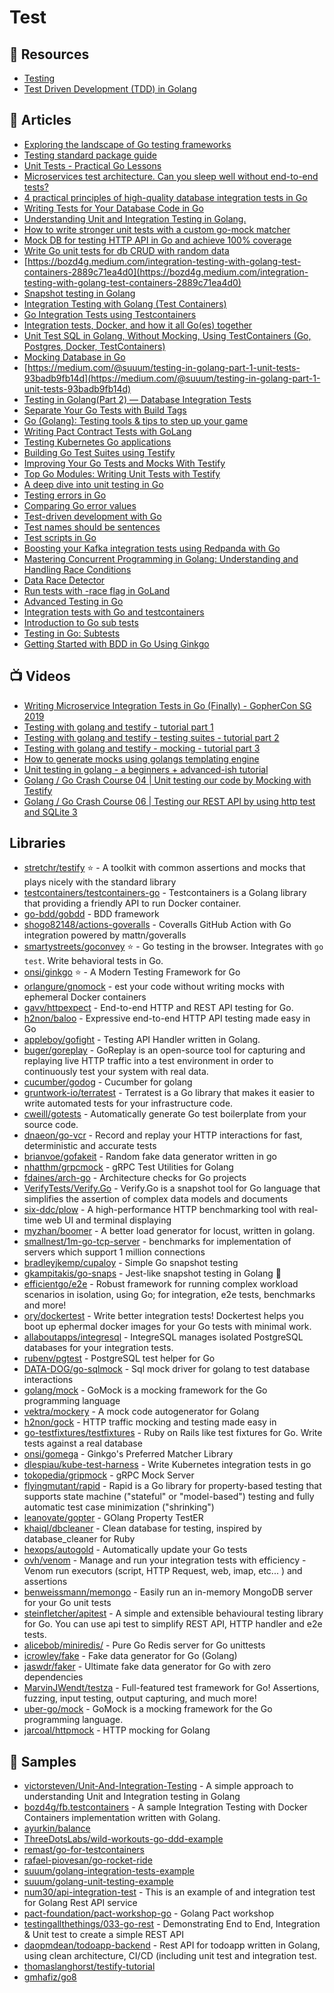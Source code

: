 # Test

## 📘 Resources
- [Testing](https://github.com/golang/go/wiki/Articles#testing)
- [Test Driven Development (TDD) in Golang](https://www.youtube.com/playlist?list=PLtFquUj7IL8VpSL98BTvl3lnD8HS4NGlA)

## 📕 Articles
- [Exploring the landscape of Go testing frameworks](https://bmuschko.com/blog/go-testing-frameworks/)
- [Testing standard package guide](https://pkg.go.dev/testing@master)
- [Unit Tests - Practical Go Lessons](https://www.practical-go-lessons.com/chap-19-unit-tests)
- [Microservices test architecture. Can you sleep well without end-to-end tests?](https://threedots.tech/post/microservices-test-architecture/)
- [4 practical principles of high-quality database integration tests in Go](https://threedots.tech/post/database-integration-testing/)
- [Writing Tests for Your Database Code in Go](https://markphelps.me/posts/writing-tests-for-your-database-code-in-go/)
- [Understanding Unit and Integration Testing in Golang.](https://medium.com/@victorsteven/understanding-unit-and-integrationtesting-in-golang-ba60becb778d)
- [How to write stronger unit tests with a custom go-mock matcher](https://dev.to/techschoolguru/how-to-write-stronger-unit-tests-with-a-custom-go-mock-matcher-55pc)
- [Mock DB for testing HTTP API in Go and achieve 100% coverage](https://dev.to/techschoolguru/mock-db-for-testing-http-api-in-go-and-achieve-100-coverage-4pa9)
- [Write Go unit tests for db CRUD with random data](https://dev.to/techschoolguru/write-go-unit-tests-for-db-crud-with-random-data-53no)
- [https://bozd4g.medium.com/integration-testing-with-golang-test-containers-2889c71ea4d0](https://bozd4g.medium.com/integration-testing-with-golang-test-containers-2889c71ea4d0)
- [Snapshot testing in Golang](https://dev.to/gkampitakis/snapshot-testing-in-golang-fpk)
- [Integration Testing with Golang (Test Containers)](https://bozdag.dev/post/integration-testing-with-golang-test-containers/)
- [Go Integration Tests using Testcontainers](https://dev.to/remast/go-integration-tests-using-testcontainers-9o5)
- [Integration tests, Docker, and how it all Go(es) together](https://levelup.gitconnected.com/integration-tests-docker-and-how-it-all-go-es-together-b57a22cac567)
- [Unit Test SQL in Golang, Without Mocking, Using TestContainers (Go, Postgres, Docker, TestContainers)](https://levelup.gitconnected.com/unit-test-sql-in-golang-without-mocking-using-testcontainers-go-postgres-docker-4f61574b1989)
- [Mocking Database in Go](https://dev.to/pancy/mocking-database-in-go-55bo)
- [https://medium.com/@suuum/testing-in-golang-part-1-unit-tests-93badb9fb14d](https://medium.com/@suuum/testing-in-golang-part-1-unit-tests-93badb9fb14d)
- [Testing in Golang(Part 2) — Database Integration Tests](https://medium.com/@suuum/testing-in-golang-part-2-database-integration-tests-ad6880de22b4)
- [Separate Your Go Tests with Build Tags](https://mickey.dev/posts/go-build-tags-testing/)
- [Go (Golang): Testing tools & tips to step up your game](https://blog.devgenius.io/go-golang-testing-tools-tips-to-step-up-your-game-4ed165a5b3b5)
- [Writing Pact Contract Tests with GoLang](https://medium.com/trendyol-tech/writing-pact-contract-tests-with-golang-2c20b5049e0c)
- [Testing Kubernetes Go applications](https://itnext.io/testing-kubernetes-go-applications-f1f87502b6ef)
- [Building Go Test Suites using Testify](https://brunoscheufler.com/blog/2020-04-12-building-go-test-suites-using-testify)
- [Improving Your Go Tests and Mocks With Testify](https://tutorialedge.net/golang/improving-your-tests-with-testify-go/)
- [Top Go Modules: Writing Unit Tests with Testify](https://jfrog.com/blog/top-go-modules-writing-unit-tests-with-testify/)
- [A deep dive into unit testing in Go](https://blog.logrocket.com/a-deep-dive-into-unit-testing-in-go/)
- [Testing errors in Go](https://bitfieldconsulting.com/golang/testing-errors)
- [Comparing Go error values](https://bitfieldconsulting.com/golang/comparing-errors)
- [Test-driven development with Go](https://bitfieldconsulting.com/golang/tdd)
- [Test names should be sentences](https://bitfieldconsulting.com/golang/test-names)
- [Test scripts in Go](https://bitfieldconsulting.com/golang/test-scripts)
- [Boosting your Kafka integration tests using Redpanda with Go](https://levelup.gitconnected.com/boosting-your-kafka-integration-tests-using-redpanda-with-go-247e4276c61d)
- [Mastering Concurrent Programming in Golang: Understanding and Handling Race Conditions](https://levelup.gitconnected.com/mastering-concurrent-programming-in-golang-understanding-and-handling-race-conditions-7501f4ccc394)
- [Data Race Detector](https://go.dev/doc/articles/race_detector)
- [Run tests with -race flag in GoLand](https://dev.to/s0xzwasd/run-tests-with-race-flag-in-goland-512j)
- [Advanced Testing in Go](https://about.sourcegraph.com/blog/go/advanced-testing-in-go)
- [Integration tests with Go and testcontainers](https://dev.to/kliukovkin/integration-tests-with-go-and-testcontainers-6o5)
- [Introduction to Go sub tests](https://engineering.saltside.se/introduction-to-go-sub-tests-5fca2b9f6983)
- [Testing in Go: Subtests](https://ieftimov.com/posts/testing-in-go-subtests/)
- [Getting Started with BDD in Go Using Ginkgo](https://semaphoreci.com/community/tutorials/getting-started-with-bdd-in-go-using-ginkgo)

## 📺 Videos
- [Writing Microservice Integration Tests in Go (Finally) - GopherCon SG 2019](https://www.youtube.com/watch?v=5iVDYga9ts0)
- [Testing with golang and testify - tutorial part 1](https://www.youtube.com/watch?v=Su6zn1_blw0)
- [Testing with golang and testify - testing suites - tutorial part 2](https://www.youtube.com/watch?v=YjPCyofXwpA)
- [Testing with golang and testify - mocking - tutorial part 3](https://www.youtube.com/watch?v=A1eR7TxeGcE)
- [How to generate mocks using golangs templating engine](https://www.youtube.com/watch?v=Ru9YrZW08Pk)
- [Unit testing in golang - a beginners + advanced-ish tutorial](https://www.youtube.com/watch?v=CXYEQyMUYfo)
- [Golang / Go Crash Course 04 | Unit testing our code by Mocking with Testify](https://www.youtube.com/watch?v=uB_45bSIyik)
- [Golang / Go Crash Course 06 | Testing our REST API by using http test and SQLite 3](https://www.youtube.com/watch?v=xogVXRiID5E)

## Libraries
- [stretchr/testify](https://github.com/stretchr/testify) ⭐ - A toolkit with common assertions and mocks that plays nicely with the standard library
- [testcontainers/testcontainers-go](https://github.com/testcontainers/testcontainers-go) - Testcontainers is a Golang library that providing a friendly API to run Docker container. 
- [go-bdd/gobdd](https://github.com/go-bdd/gobdd) - BDD framework
- [shogo82148/actions-goveralls](https://github.com/shogo82148/actions-goveralls) - Coveralls GitHub Action with Go integration powered by mattn/goveralls
- [smartystreets/goconvey](https://github.com/smartystreets/goconvey) ⭐ - Go testing in the browser. Integrates with `go test`. Write behavioral tests in Go.
- [onsi/ginkgo](https://github.com/onsi/ginkgo) ⭐ - A Modern Testing Framework for Go
- [orlangure/gnomock](https://github.com/orlangure/gnomock) - est your code without writing mocks with ephemeral Docker containers
- [gavv/httpexpect](https://github.com/gavv/httpexpect) - End-to-end HTTP and REST API testing for Go.
- [h2non/baloo](https://github.com/h2non/baloo) - Expressive end-to-end HTTP API testing made easy in Go
- [appleboy/gofight](https://github.com/appleboy/gofight) - Testing API Handler written in Golang.
- [buger/goreplay](https://github.com/buger/goreplay) - GoReplay is an open-source tool for capturing and replaying live HTTP traffic into a test environment in order to continuously test your system with real data.
- [cucumber/godog](https://github.com/cucumber/godog) - Cucumber for golang
- [gruntwork-io/terratest](https://github.com/gruntwork-io/terratest) - Terratest is a Go library that makes it easier to write automated tests for your infrastructure code.
- [cweill/gotests](https://github.com/cweill/gotests) - Automatically generate Go test boilerplate from your source code.
- [dnaeon/go-vcr](https://github.com/dnaeon/go-vcr) - Record and replay your HTTP interactions for fast, deterministic and accurate tests
- [brianvoe/gofakeit](https://github.com/brianvoe/gofakeit) - Random fake data generator written in go
- [nhatthm/grpcmock](https://github.com/nhatthm/grpcmock) - gRPC Test Utilities for Golang
- [fdaines/arch-go](https://github.com/fdaines/arch-go) - Architecture checks for Go projects
- [VerifyTests/Verify.Go](https://github.com/VerifyTests/Verify.Go) - Verify.Go is a snapshot tool for Go language that simplifies the assertion of complex data models and documents
- [six-ddc/plow](https://github.com/six-ddc/plow) - A high-performance HTTP benchmarking tool with real-time web UI and terminal displaying
- [myzhan/boomer](https://github.com/myzhan/boomer) - A better load generator for locust, written in golang.
- [smallnest/1m-go-tcp-server](https://github.com/smallnest/1m-go-tcp-server) - benchmarks for implementation of servers which support 1 million connections
- [bradleyjkemp/cupaloy](https://github.com/bradleyjkemp/cupaloy) - Simple Go snapshot testing
- [gkampitakis/go-snaps](https://github.com/gkampitakis/go-snaps) - Jest-like snapshot testing in Golang 📸
- [efficientgo/e2e](https://github.com/efficientgo/e2e) - Robust framework for running complex workload scenarios in isolation, using Go; for integration, e2e tests, benchmarks and more!
- [ory/dockertest](https://github.com/ory/dockertest) - Write better integration tests! Dockertest helps you boot up ephermal docker images for your Go tests with minimal work.
- [allaboutapps/integresql](https://github.com/allaboutapps/integresql) - IntegreSQL manages isolated PostgreSQL databases for your integration tests.
- [rubenv/pgtest](https://github.com/rubenv/pgtest) - PostgreSQL test helper for Go
- [DATA-DOG/go-sqlmock](https://github.com/DATA-DOG/go-sqlmock) - Sql mock driver for golang to test database interactions
- [golang/mock](https://github.com/golang/mock) - GoMock is a mocking framework for the Go programming language
- [vektra/mockery](https://github.com/vektra/mockery) - A mock code autogenerator for Golang
- [h2non/gock](https://github.com/h2non/gock) - HTTP traffic mocking and testing made easy in 
- [go-testfixtures/testfixtures](https://github.com/go-testfixtures/testfixtures) - Ruby on Rails like test fixtures for Go. Write tests against a real database
- [onsi/gomega](https://github.com/onsi/gomega) - Ginkgo's Preferred Matcher Library
- [dlespiau/kube-test-harness](https://github.com/dlespiau/kube-test-harness) - Write Kubernetes integration tests in go
- [tokopedia/gripmock](https://github.com/tokopedia/gripmock) - gRPC Mock Server
- [flyingmutant/rapid](https://github.com/flyingmutant/rapid) - Rapid is a Go library for property-based testing that supports state machine ("stateful" or "model-based") testing and fully automatic test case minimization ("shrinking")
- [leanovate/gopter](https://github.com/leanovate/gopter) - GOlang Property TestER
- [khaiql/dbcleaner](https://github.com/khaiql/dbcleaner) - Clean database for testing, inspired by database_cleaner for Ruby
- [hexops/autogold](https://github.com/hexops/autogold) - Automatically update your Go tests
- [ovh/venom](https://github.com/ovh/venom) - Manage and run your integration tests with efficiency - Venom run executors (script, HTTP Request, web, imap, etc... ) and assertions
- [benweissmann/memongo](https://github.com/benweissmann/memongo) - Easily run an in-memory MongoDB server for your Go unit tests
- [steinfletcher/apitest](https://github.com/steinfletcher/apitest) - A simple and extensible behavioural testing library for Go. You can use api test to simplify REST API, HTTP handler and e2e tests.
- [alicebob/miniredis/](https://github.com/alicebob/miniredis/) - Pure Go Redis server for Go unittests
- [icrowley/fake](https://github.com/icrowley/fake) - Fake data generator for Go (Golang)
- [jaswdr/faker](https://github.com/jaswdr/faker) - Ultimate fake data generator for Go with zero dependencies
- [MarvinJWendt/testza](https://github.com/MarvinJWendt/testza) - Full-featured test framework for Go! Assertions, fuzzing, input testing, output capturing, and much more!
- [uber-go/mock](https://github.com/uber-go/mock) - GoMock is a mocking framework for the Go programming language.
- [jarcoal/httpmock](https://github.com/jarcoal/httpmock) - HTTP mocking for Golang

## 🚀 Samples
- [victorsteven/Unit-And-Integration-Testing](https://github.com/victorsteven/Unit-And-Integration-Testing) - A simple approach to understanding Unit and Integration testing in Golang
- [bozd4g/fb.testcontainers](https://github.com/bozd4g/fb.testcontainers) - A sample Integration Testing with Docker Containers implementation written with Golang.
- [ayurkin/balance](https://github.com/ayurkin/balance/blob/main/internal/tests/balance_suite_test.go)
- [ThreeDotsLabs/wild-workouts-go-ddd-example](https://github.com/ThreeDotsLabs/wild-workouts-go-ddd-example)
- [remast/go-for-testcontainers](https://github.com/remast/go-for-testcontainers)
- [rafael-piovesan/go-rocket-ride](https://github.com/rafael-piovesan/go-rocket-ride)
- [suuum/golang-integration-tests-example](https://github.com/suuum/golang-integration-tests-example)
- [suuum/golang-unit-testing-example](https://github.com/suuum/golang-unit-testing-example)
- [num30/api-integration-test](https://github.com/num30/api-integration-test) - This is an example of and integration test for Golang Rest API service
- [pact-foundation/pact-workshop-go](https://github.com/pact-foundation/pact-workshop-go) - Golang Pact workshop
- [testingallthethings/033-go-rest](https://github.com/testingallthethings/033-go-rest) - Demonstrating End to End, Integration & Unit test to create a simple REST API
- [daopmdean/todoapp-backend](https://github.com/daopmdean/todoapp-backend) - Rest API for todoapp written in Golang, using clean architecture, CI/CD (including unit test and integration test.
- [thomaslanghorst/testify-tutorial](https://github.com/thomaslanghorst/testify-tutorial)
- [gmhafiz/go8](https://github.com/gmhafiz/go8)